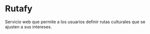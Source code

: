 # Rutafy
Servicio web que permite a los usuarios definir rutas culturales que se ajusten a sus intereses.
